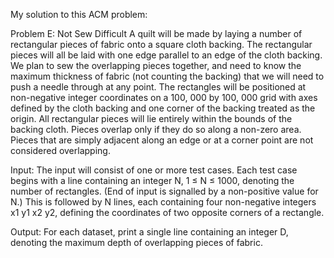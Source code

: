 My solution to this ACM problem:

Problem E: Not Sew Difficult A quilt will be made by laying a number of rectangular pieces of fabric onto a square cloth backing. The rectangular pieces will all be laid with one edge parallel to an edge of the cloth backing. We plan to sew the overlapping pieces together, and need to know the maximum thickness of fabric (not counting the backing) that we will need to push a needle through at any point. The rectangles will be positioned at non-negative integer coordinates on a 100, 000 by 100, 000 grid with axes defined by the cloth backing and one corner of the backing treated as the origin. All rectangular pieces will lie entirely within the bounds of the backing cloth. Pieces overlap only if they do so along a non-zero area. Pieces that are simply adjacent along an edge or at a corner point are not considered overlapping.

Input: The input will consist of one or more test cases. Each test case begins with a line containing an integer N, 1 ≤ N ≤ 1000, denoting the number of rectangles. (End of input is signalled by a non-positive value for N.) This is followed by N lines, each containing four non-negative integers x1 y1 x2 y2, defining the coordinates of two opposite corners of a rectangle.

Output: For each dataset, print a single line containing an integer D, denoting the maximum depth of overlapping pieces of fabric.
